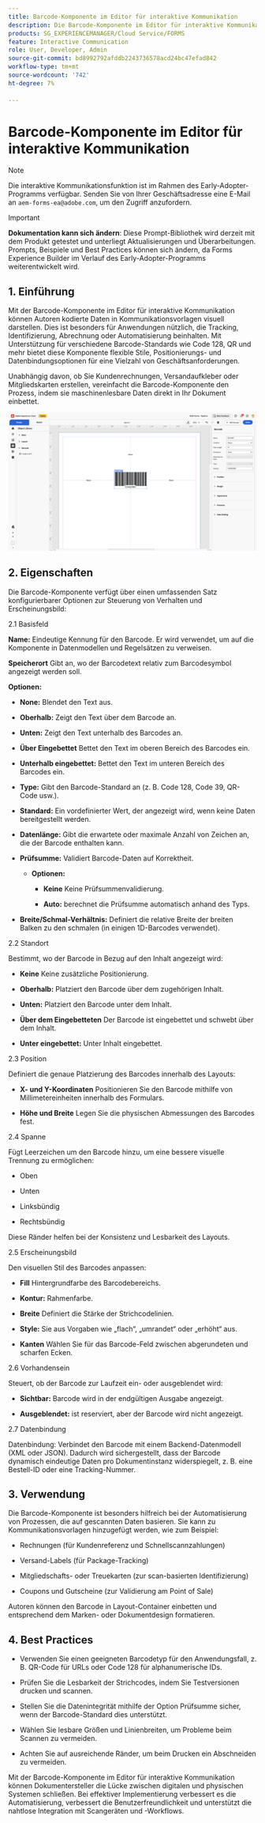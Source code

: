 ```yaml
---
title: Barcode-Komponente im Editor für interaktive Kommunikation
description: Die Barcode-Komponente im Editor für interaktive Kommunikation in AEM Forms ermöglicht es Autorinnen und Autoren, kodierte Daten in Kommunikationsvorlagen visuell darzustellen.
products: SG_EXPERIENCEMANAGER/Cloud Service/FORMS
feature: Interactive Communication
role: User, Developer, Admin
source-git-commit: bd8992792afddb2243736578acd24bc47efad842
workflow-type: tm+mt
source-wordcount: '742'
ht-degree: 7%

---
```



# Barcode-Komponente im Editor für interaktive Kommunikation

>[!NOTE]
>
> Die interaktive Kommunikationsfunktion ist im Rahmen des Early-Adopter-Programms verfügbar. Senden Sie von Ihrer Geschäftsadresse eine E-Mail an `aem-forms-ea@adobe.com`, um den Zugriff anzufordern.

>[!IMPORTANT]
>
> **Dokumentation kann sich ändern**: Diese Prompt-Bibliothek wird derzeit mit dem Produkt getestet und unterliegt Aktualisierungen und Überarbeitungen. Prompts, Beispiele und Best Practices können sich ändern, da Forms Experience Builder im Verlauf des Early-Adopter-Programms weiterentwickelt wird.

## &#x200B;1. Einführung

Mit der Barcode-Komponente im Editor für interaktive Kommunikation können Autoren kodierte Daten in Kommunikationsvorlagen visuell darstellen. Dies ist besonders für Anwendungen nützlich, die Tracking, Identifizierung, Abrechnung oder Automatisierung beinhalten. Mit Unterstützung für verschiedene Barcode-Standards wie Code 128, QR und mehr bietet diese Komponente flexible Stile, Positionierungs- und Datenbindungsoptionen für eine Vielzahl von Geschäftsanforderungen.

Unabhängig davon, ob Sie Kundenrechnungen, Versandaufkleber oder Mitgliedskarten erstellen, vereinfacht die Barcode-Komponente den Prozess, indem sie maschinenlesbare Daten direkt in Ihr Dokument einbettet.

![IC-Dokument suchen](/help/forms/interactive-communication/assets/barcode.png)

## &#x200B;2. Eigenschaften

Die Barcode-Komponente verfügt über einen umfassenden Satz konfigurierbarer Optionen zur Steuerung von Verhalten und Erscheinungsbild:

2.1 Basisfeld

**Name:** Eindeutige Kennung für den Barcode. Er wird verwendet, um auf die Komponente in Datenmodellen und Regelsätzen zu verweisen.

**Speicherort** Gibt an, wo der Barcodetext relativ zum Barcodesymbol angezeigt werden soll.

**Optionen:**

- **None:** Blendet den Text aus.

- **Oberhalb:** Zeigt den Text über dem Barcode an.

- **Unten:** Zeigt den Text unterhalb des Barcodes an.

- **Über Eingebettet** Bettet den Text im oberen Bereich des Barcodes ein.

- **Unterhalb eingebettet:** Bettet den Text im unteren Bereich des Barcodes ein.

- **Type:** Gibt den Barcode-Standard an (z. B. Code 128, Code 39, QR-Code usw.).

- **Standard:** Ein vordefinierter Wert, der angezeigt wird, wenn keine Daten bereitgestellt werden.

- **Datenlänge:** Gibt die erwartete oder maximale Anzahl von Zeichen an, die der Barcode enthalten kann.

- **Prüfsumme:** Validiert Barcode-Daten auf Korrektheit.

   - **Optionen:**

      - **Keine** Keine Prüfsummenvalidierung.

      - **Auto:** berechnet die Prüfsumme automatisch anhand des Typs.

- **Breite/Schmal-Verhältnis:** Definiert die relative Breite der breiten Balken zu den schmalen (in einigen 1D-Barcodes verwendet).

2.2 Standort

Bestimmt, wo der Barcode in Bezug auf den Inhalt angezeigt wird:

- **Keine** Keine zusätzliche Positionierung.

- **Oberhalb:** Platziert den Barcode über dem zugehörigen Inhalt.

- **Unten:** Platziert den Barcode unter dem Inhalt.

- **Über dem Eingebetteten** Der Barcode ist eingebettet und schwebt über dem Inhalt.

- **Unter eingebettet:** Unter Inhalt eingebettet.

2.3 Position

Definiert die genaue Platzierung des Barcodes innerhalb des Layouts:

- **X- und Y-Koordinaten** Positionieren Sie den Barcode mithilfe von Millimetereinheiten innerhalb des Formulars.

- **Höhe und Breite** Legen Sie die physischen Abmessungen des Barcodes fest.

2.4 Spanne

Fügt Leerzeichen um den Barcode hinzu, um eine bessere visuelle Trennung zu ermöglichen:

- Oben

- Unten

- Linksbündig

- Rechtsbündig

Diese Ränder helfen bei der Konsistenz und Lesbarkeit des Layouts.

2.5 Erscheinungsbild

Den visuellen Stil des Barcodes anpassen:

- **Fill** Hintergrundfarbe des Barcodebereichs.

- **Kontur:** Rahmenfarbe.

- **Breite** Definiert die Stärke der Strichcodelinien.

- **Style:** Sie aus Vorgaben wie „flach“, „umrandet“ oder „erhöht“ aus.

- **Kanten** Wählen Sie für das Barcode-Feld zwischen abgerundeten und scharfen Ecken.

2.6 Vorhandensein

Steuert, ob der Barcode zur Laufzeit ein- oder ausgeblendet wird:

- **Sichtbar:** Barcode wird in der endgültigen Ausgabe angezeigt.

- **Ausgeblendet:** ist reserviert, aber der Barcode wird nicht angezeigt.

2.7 Datenbindung

Datenbindung: Verbindet den Barcode mit einem Backend-Datenmodell (XML oder JSON). Dadurch wird sichergestellt, dass der Barcode dynamisch eindeutige Daten pro Dokumentinstanz widerspiegelt, z. B. eine Bestell-ID oder eine Tracking-Nummer.

## &#x200B;3. Verwendung

Die Barcode-Komponente ist besonders hilfreich bei der Automatisierung von Prozessen, die auf gescannten Daten basieren. Sie kann zu Kommunikationsvorlagen hinzugefügt werden, wie zum Beispiel:

- Rechnungen (für Kundenreferenz und Schnellscannzahlungen)

- Versand-Labels (für Package-Tracking)

- Mitgliedschafts- oder Treuekarten (zur scan-basierten Identifizierung)

- Coupons und Gutscheine (zur Validierung am Point of Sale)

Autoren können den Barcode in Layout-Container einbetten und entsprechend dem Marken- oder Dokumentdesign formatieren.

## 4. Best Practices

- Verwenden Sie einen geeigneten Barcodetyp für den Anwendungsfall, z. B. QR-Code für URLs oder Code 128 für alphanumerische IDs.

- Prüfen Sie die Lesbarkeit der Strichcodes, indem Sie Testversionen drucken und scannen.

- Stellen Sie die Datenintegrität mithilfe der Option Prüfsumme sicher, wenn der Barcode-Standard dies unterstützt.

- Wählen Sie lesbare Größen und Linienbreiten, um Probleme beim Scannen zu vermeiden.

- Achten Sie auf ausreichende Ränder, um beim Drucken ein Abschneiden zu vermeiden.

Mit der Barcode-Komponente im Editor für interaktive Kommunikation können Dokumentersteller die Lücke zwischen digitalen und physischen Systemen schließen. Bei effektiver Implementierung verbessert es die Automatisierung, verbessert die Benutzerfreundlichkeit und unterstützt die nahtlose Integration mit Scangeräten und -Workflows.
